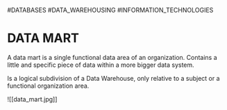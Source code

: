 #DATABASES #DATA_WAREHOUSING  #INFORMATION_TECHNOLOGIES 

# DATA MART

A data mart is a single functional data area of an organization. Contains a little and specific piece of data within a more bigger data system. 

Is a logical subdivision of a Data Warehouse, only relative to a subject or a functional organization area. 

![[data_mart.jpg]]